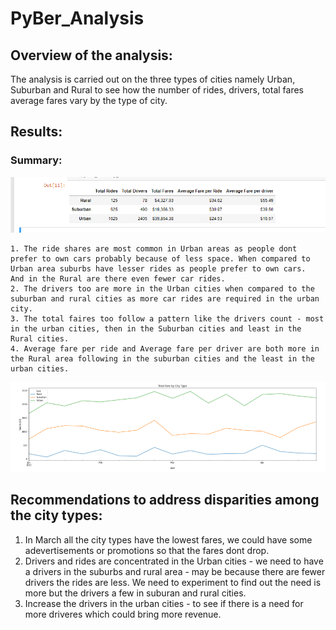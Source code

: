 # PyBer_Analysis

## Overview of the analysis:

The analysis is carried out on the three types of cities namely Urban, Suburban and Rural to see how the number of rides, drivers, total fares average fares vary by the type of city.


## Results:

### Summary:

![Summary of the Analysis](Numbers.PNG)

    1. The ride shares are most common in Urban areas as people dont prefer to own cars probably because of less space. When compared to Urban area suburbs have lesser rides as people prefer to own cars.  And in the Rural are there even fewer car rides.
    2. The drivers too are more in the Urban cities when compared to the suburban and rural cities as more car rides are required in the urban city.
    3. The total faires too follow a pattern like the drivers count - most in the urban cities, then in the Suburban cities and least in the Rural cities.
    4. Average fare per ride and Average fare per driver are both more in the Rural area following in the suburban cities and the least in the urban cities.


![Total Fare by City Type](Total%20Fare%20by%20city%20Type.PNG)

## Recommendations to address disparities among the city types:

1. In March all the city types have the lowest fares, we could have some adevertisements or promotions so that the fares dont drop.
2. Drivers and rides are concentrated in the Urban cities - we need to have a drivers in the suburbs and rural area - may be because there are fewer drivers the rides are less.  We need to experiment to find out the need is more but the drivers a few in suburan and rural cities.
3.  Increase the drivers in the urban cities - to see if there is a need for more driveres which could bring more revenue.